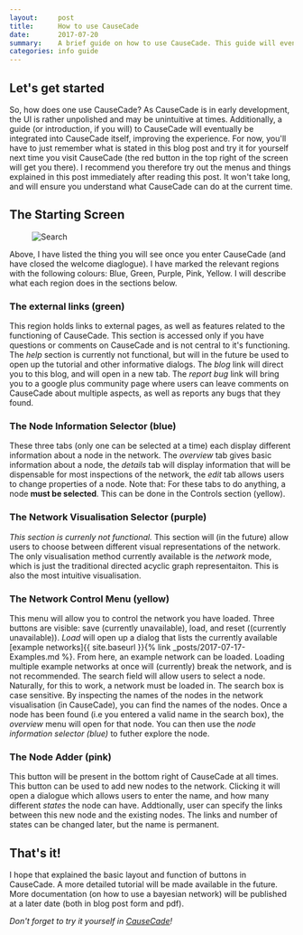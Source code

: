 ```yaml
---
layout:     post
title:		How to use CauseCade
date:       2017-07-20
summary:    A brief guide on how to use CauseCade. This guide will eventually become available in CauseCade itself.
categories: info guide
---
```


## Let's get started

So, how does one use CauseCade? As CauseCade is in early development, the UI is rather unpolished and may be unintuitive at times. 
Additionally, a guide (or introduction, if you will) to CauseCade will eventually be integrated into CauseCade itself, improving the experience.
For now, you'll have to just remember what is stated in this blog post and try it for yourself next time you visit CauseCade (the red button in the top right of the screen will get you there).
I recommend you therefore  try out the menus and things explained in this post immediately after reading this post. It won't take long, and will ensure you understand what CauseCade can do at the current time.

## The Starting Screen
<figure>
  <img class="backdrop" src="https://raw.githubusercontent.com/sandcrawler/CauseCade-blog/master/images/2017-07-20-post/main_layout.png?token=AIcQjPLMPe9Li4vaJ6erUTPDOTLKbfAkks5ZecAtwA%3D%3D" alt="Search">
</figure>

Above, I have listed the thing you will see once you enter CauseCade (and have closed the welcome diaglogue).
I have marked the relevant regions with the following colours: Blue, Green, Purple, Pink, Yellow. I will describe what each region does
in the sections below. 

### The external links (green)
This region holds links to external pages, as well as features related to the functioning of CauseCade. 
This section is accessed only if you have questions or comments on CauseCade and is not central to it's functioning.
The *help* section is currently not functional, but will in the future be used to open up the tutorial and other informative dialogs.
The *blog* link will direct you to this blog, and will open in a new tab. The *report bug* link will bring you to a google plus community page where users can
leave comments on CauseCade about multiple aspects, as well as reports any bugs that they found.

### The Node Information Selector (blue)
These three tabs (only one can be selected at a time) each display different information about a node in the network.
The *overview* tab gives basic information about a node, the *details* tab will display information that will be dispensable for most inspections of the network, the *edit* tab allows users to change properties of a node.
Note that: For these tabs to do anything, a node **must be selected**. This can be done in the Controls section (yellow).

### The Network Visualisation Selector (purple)
*This section is currenly not functional.* This section will (in the future) allow users to choose between different visual representations of the network.
The only visualisation method currently available is the *network* mode, which is just the traditional directed acyclic graph representaiton. This is also the most intuitive visualisation.

### The Network Control Menu (yellow)
This menu will allow you to control the network you have loaded. Three buttons are visible: save (currently unavailable), load, and reset ((currently unavailable)).
*Load* will open up a dialog that lists the currently available [example networks]{{ site.baseurl }}{% link _posts/2017-07-17-Examples.md %}. From here, an example network can be loaded.
Loading multiple example networks at once will (currently) break the network, and is not recommended. The search field will allow users to select a node. Naturally, for this to work, a network must be loaded in.
The search box is case sensitive. By inspecting the names of the nodes in the network visualisation (in CauseCade), you can find the names of the nodes. 
Once a node has been found (i.e you entered a valid name in the search box), the *overview* menu will open for that node. You can then use the *node information selector (blue)* to futher explore the node.

### The Node Adder (pink)

This button will be present in the bottom right of CauseCade at all times. This button can be used to add new nodes to the network.
Clicking it will open a dialogue which allows users to enter the name, and how many different *states* the node can have. Addtionally, user can specify the links between this new node and the existing nodes.
The links and number of states can be changed later, but the name is permanent.

## That's it!

I hope that explained the basic layout and function of buttons in CauseCade. A more detailed tutorial will be made available in the future.
More documentation (on how to use a bayesian network) will be published at a later date (both in blog post form and pdf).

*Don't forget to try it yourself in [CauseCade](https://sandcrawler.github.io/CauseCade-deploy/)!*